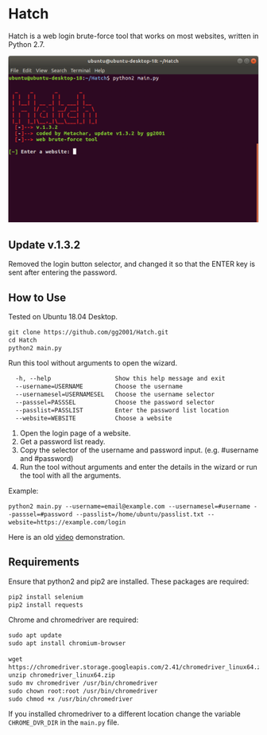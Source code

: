 # Hatch
Hatch is a web login brute-force tool that works on most websites, written in Python 2.7.

![Screenshot 1](screenshots/screenshot1.png)

## Update v.1.3.2
Removed the login button selector, and changed it so that the ENTER key is sent after entering the password.

## How to Use
Tested on Ubuntu 18.04 Desktop.
```
git clone https://github.com/gg2001/Hatch.git
cd Hatch
python2 main.py
```

Run this tool without arguments to open the wizard.
```
  -h, --help                  Show this help message and exit
  --username=USERNAME         Choose the username
  --usernamesel=USERNAMESEL   Choose the username selector
  --passsel=PASSSEL           Choose the password selector
  --passlist=PASSLIST         Enter the password list location
  --website=WEBSITE           Choose a website
```

1. Open the login page of a website.
2. Get a password list ready.
3. Copy the selector of the username and password input. (e.g. #username and #password)
4. Run the tool without arguments and enter the details in the wizard or run the tool with all the arguments.

Example:
```
python2 main.py --username=email@example.com --usernamesel=#username --passsel=#password --passlist=/home/ubuntu/passlist.txt --website=https://example.com/login
```

Here is an old [video](https://youtu.be/Hd_kQVnajxk) demonstration.

## Requirements
Ensure that python2 and pip2 are installed. These packages are required:
```
pip2 install selenium
pip2 install requests
```

Chrome and chromedriver are required:
```
sudo apt update
sudo apt install chromium-browser

wget https://chromedriver.storage.googleapis.com/2.41/chromedriver_linux64.zip
unzip chromedriver_linux64.zip
sudo mv chromedriver /usr/bin/chromedriver
sudo chown root:root /usr/bin/chromedriver
sudo chmod +x /usr/bin/chromedriver
```

If you installed chromedriver to a different location change the variable ```CHROME_DVR_DIR``` in the ```main.py``` file. 
